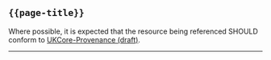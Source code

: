 ## `{{page-title}}`

Where possible, it is expected that the resource being referenced SHOULD conform to [UKCore-Provenance (draft)]("https://simplifier.net/guide/UKCoreImplementationGuideAssetsinDevelopment/Home/ProfilesandExtensions/Profile-UKCore-Provenance).

---